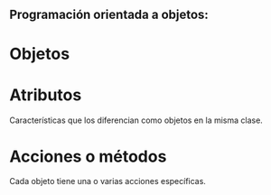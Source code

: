 ## Programación orientada a objetos:

# Objetos


# Atributos
Características que los diferencian como objetos en la misma clase.

# Acciones o métodos
Cada objeto tiene una o varias acciones específicas.

